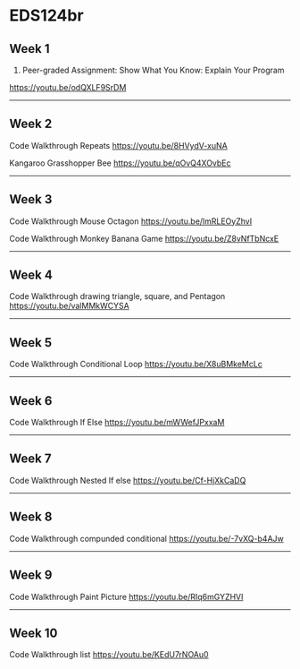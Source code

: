 # EDS124br
## Week 1
1. Peer-graded Assignment: Show What You Know: Explain Your Program

https://youtu.be/odQXLF9SrDM

---
## Week 2
Code Walkthrough Repeats
https://youtu.be/8HVydV-xuNA

Kangaroo Grasshopper Bee
https://youtu.be/qOvQ4XOvbEc

---
## Week 3
Code Walkthrough Mouse Octagon
https://youtu.be/lmRLEOyZhvI

Code Walkthrough Monkey Banana Game
https://youtu.be/Z8vNfTbNcxE


---
## Week 4
Code Walkthrough drawing triangle, square, and Pentagon
https://youtu.be/valMMkWCYSA

---
## Week 5
Code Walkthrough Conditional Loop
https://youtu.be/X8uBMkeMcLc


---
## Week 6
Code Walkthrough If Else
https://youtu.be/mWWefJPxxaM


---
## Week 7
Code Walkthrough Nested If else
https://youtu.be/Cf-HjXkCaDQ

---
## Week 8
Code Walkthrough compunded conditional
https://youtu.be/-7vXQ-b4AJw


---
## Week 9
Code Walkthrough Paint Picture
https://youtu.be/RIq6mGYZHVI

---
## Week 10
Code Walkthrough list
https://youtu.be/KEdU7rNOAu0

